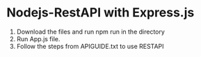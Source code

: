 # Nodejs-RestAPI with Express.js

1) Download the files and run npm run in the directory
2) Run App.js file.
3) Follow the steps from APIGUIDE.txt to use RESTAPI

